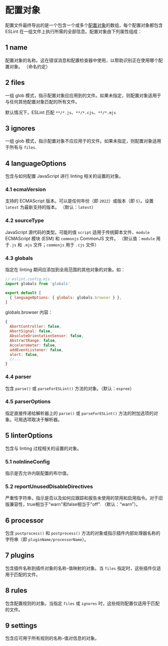 # 配置对象

配置文件最终导出的是一个包含一个或多个[配置对象](https://eslint.org/docs/latest/use/configure/configuration-files#configuration-objects)的数组，每个配置对象都包含 ESLint 在一组文件上执行所需的全部信息。配置对象由下列属性组成：

## 1 name

配置对象的名称。这在错误消息和配置检查器中使用，以帮助识别正在使用哪个配置对象。 （命名约定）

## 2 files

一组 glob 模式，指示配置对象应应用到的文件。如果未指定，则配置对象适用于与任何其他配置对象匹配的所有文件。

默认情况下，ESLint 匹配 `**/*.js`、`**/*.cjs`、`**/*.mjs`

## 3 ignores

一组 glob 模式，指示配置对象不应应用于的文件。如果未指定，则配置对象适用于所有与 `files`.

## 4 languageOptions

包含与如何配置 JavaScript 进行 linting 相关的设置的对象。

### 4.1 ecmaVersion

支持的 ECMAScript 版本。可以是任何年份（即 `2022`）或版本（即 `5`）。设置 `latest` 为最新支持的版本。 （默认：`latest`）

### 4.2 sourceType

JavaScript 源代码的类型。可能的值 `script` 适用于传统脚本文件、`module` ECMAScript 模块 (ESM) 和 `commonjs` CommonJS 文件。 （默认值：`module` 用于`.js` 和 `.mjs` 文件；`commonjs` 用于 `.cjs` 文件）

### 4.3 globals

指定在 linting 期间应添加到全局范围的其他对象的对象。如：

```js
// eslint.config.mjs
import globals from 'globals'

export default [
  { languageOptions: { globals: globals.browser } },
]
```

globals.browser 内容：

```js
{
  AbortController: false,
  AbortSignal: false,
  AbsoluteOrientationSensor: false,
  AbstractRange: false,
  Accelerometer: false,
  addEventListener: false,
  alert: false,
  //...
}
```

### 4.4 parser

包含 `parse()` 或 `parseForESLint()` 方法的对象。（默认：`espree`）

### 4.5 parserOptions

指定直接传递给解析器上的 `parse()` 或 `parseForESLint()` 方法的附加选项的对象。可用选项取决于解析器。

## 5 linterOptions

包含与 linting 过程相关的设置的对象。

### 5.1 noInlineConfig

指示是否允许内联配置的布尔值。

### 5.2 reportUnusedDisableDirectives

严重性字符串，指示是否以及如何应跟踪和报告未使用的禁用和启用指令。对于旧版兼容性，true相当于"warn"和false相当于"off". （默认：“warn”）。

## 6 processor

包含 `postprocess()` 和 `postprocess()` 方法的对象或指示插件内部处理器名称的字符串（即 `pluginName/processorName`）。

## 7 plugins

包含插件名称到插件对象的名称-值映射的对象。当 `files` 指定时，这些插件仅适用于匹配的文件。

## 8 rules

包含配置规则的对象。当指定 `files` 或 `ignores` 时，这些规则配置仅适用于匹配的文件。

## 9 settings

包含应可用于所有规则的名称-值对信息的对象。
